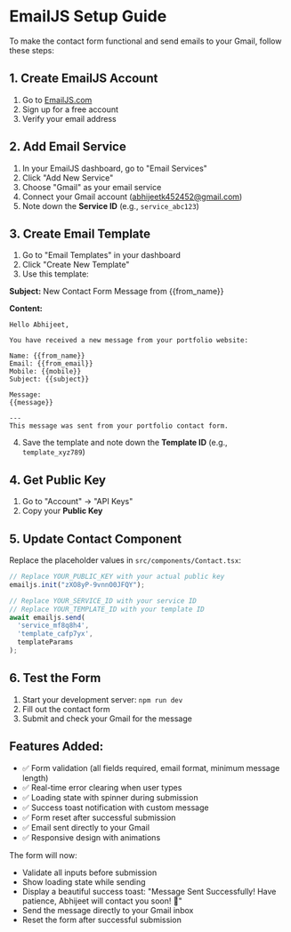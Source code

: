 # EmailJS Setup Guide

To make the contact form functional and send emails to your Gmail, follow these steps:

## 1. Create EmailJS Account
1. Go to [EmailJS.com](https://www.emailjs.com/)
2. Sign up for a free account
3. Verify your email address

## 2. Add Email Service
1. In your EmailJS dashboard, go to "Email Services"
2. Click "Add New Service"
3. Choose "Gmail" as your email service
4. Connect your Gmail account (abhijeetk452452@gmail.com)
5. Note down the **Service ID** (e.g., `service_abc123`)

## 3. Create Email Template
1. Go to "Email Templates" in your dashboard
2. Click "Create New Template"
3. Use this template:

**Subject:** New Contact Form Message from {{from_name}}

**Content:**
```
Hello Abhijeet,

You have received a new message from your portfolio website:

Name: {{from_name}}
Email: {{from_email}}
Mobile: {{mobile}}
Subject: {{subject}}

Message:
{{message}}

---
This message was sent from your portfolio contact form.
```

4. Save the template and note down the **Template ID** (e.g., `template_xyz789`)

## 4. Get Public Key
1. Go to "Account" → "API Keys"
2. Copy your **Public Key**

## 5. Update Contact Component
Replace the placeholder values in `src/components/Contact.tsx`:

```typescript
// Replace YOUR_PUBLIC_KEY with your actual public key
emailjs.init("zXO8yP-9vnnO0JFQY");

// Replace YOUR_SERVICE_ID with your service ID
// Replace YOUR_TEMPLATE_ID with your template ID
await emailjs.send(
  'service_mf8q8h4',
  'template_cafp7yx',
  templateParams
);
```

## 6. Test the Form
1. Start your development server: `npm run dev`
2. Fill out the contact form
3. Submit and check your Gmail for the message

## Features Added:
- ✅ Form validation (all fields required, email format, minimum message length)
- ✅ Real-time error clearing when user types
- ✅ Loading state with spinner during submission
- ✅ Success toast notification with custom message
- ✅ Form reset after successful submission
- ✅ Email sent directly to your Gmail
- ✅ Responsive design with animations

The form will now:
- Validate all inputs before submission
- Show loading state while sending
- Display a beautiful success toast: "Message Sent Successfully! Have patience, Abhijeet will contact you soon! 🚀"
- Send the message directly to your Gmail inbox
- Reset the form after successful submission 